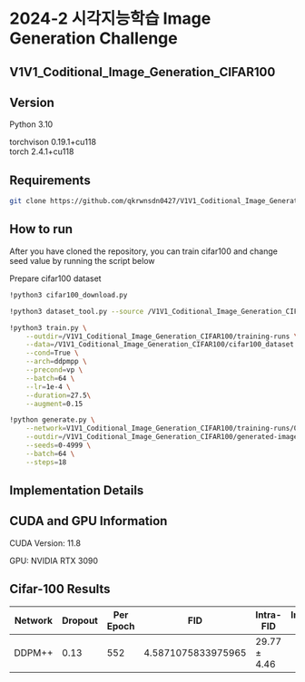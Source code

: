 # 2024-2 시각지능학습 Image Generation Challenge
## V1V1_Coditional_Image_Generation_CIFAR100
## Version

Python 3.10

torchvison 0.19.1+cu118  
torch 2.4.1+cu118  

## Requirements

```bash
git clone https://github.com/qkrwnsdn0427/V1V1_Coditional_Image_Generation_CIFAR100.git
```
## How to run
After you have cloned the repository, you can train cifar100 and change seed value by running the script below 

Prepare cifar100 dataset
```bash
!python3 cifar100_download.py
```

```bash
!python3 dataset_tool.py --source /V1V1_Coditional_Image_Generation_CIFAR100/cifar-100-python.tar.gz --dest /V1V1_Coditional_Image_Generation_CIFAR100/cifar100_dataset --resolution=32x32
```

```bash
!python3 train.py \
    --outdir=/V1V1_Coditional_Image_Generation_CIFAR100/training-runs \
    --data=/V1V1_Coditional_Image_Generation_CIFAR100/cifar100_dataset \
    --cond=True \
    --arch=ddpmpp \
    --precond=vp \
    --batch=64 \
    --lr=1e-4 \
    --duration=27.5\
    --augment=0.15
```
```bash
!python generate.py \
    --network=V1V1_Coditional_Image_Generation_CIFAR100/training-runs/00002-cifar100_dataset-cond-ddpmpp-vp-gpus1-batch64-fp32/network-snapshot-027526.pkl \
    --outdir=/V1V1_Coditional_Image_Generation_CIFAR100/generated-images \
    --seeds=0-4999 \
    --batch=64 \
    --steps=18
```
## Implementation Details


## CUDA and GPU Information
CUDA Version: 11.8

GPU: NVIDIA RTX 3090

## Cifar-100 Results

| Network         | Dropout |    Per Epoch  |         FID        | Intra-FID | Inception Score |
|-----------------|---------|---------------|--------------------|-------------|-------------|
|  DDPM++         |   0.13  |  552     | 4.5871075833975965 | 29.77 ± 4.46 |            |
